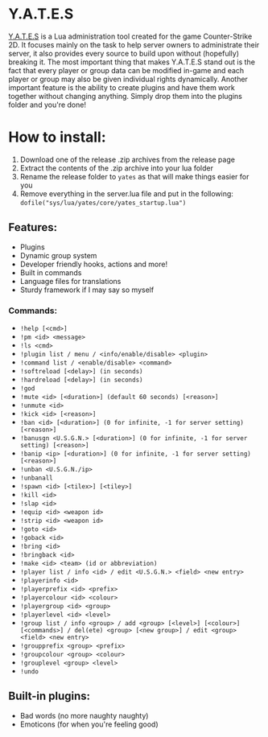 # Y.A.T.E.S

[Y.A.T.E.S](http://www.thomasyates.nl/docs) is a Lua administration tool created for the game Counter-Strike 2D. It focuses mainly on the task to help server owners to administrate their server, it also provides every source to build upon without (hopefully) breaking it. The most important thing that makes Y.A.T.E.S stand out is the fact that every player or group data can be modified in-game and each player or group may also be given individual rights dynamically. Another important feature is the ability to create plugins and have them work together without changing anything. Simply drop them into the plugins folder and you're done!

# How to install:
1. Download one of the release .zip archives from the release page
2. Extract the contents of the .zip archive into your lua folder
3. Rename the release folder to `yates` as that will make things easier for you
4. Remove everything in the server.lua file and put in the following: `dofile("sys/lua/yates/core/yates_startup.lua")`

## Features:

- Plugins
- Dynamic group system
- Developer friendly hooks, actions and more!
- Built in commands
- Language files for translations
- Sturdy framework if I may say so myself

### Commands:
- `!help [<cmd>]`
- `!pm <id> <message>`
- `!ls <cmd>`
- `!plugin list / menu / <info/enable/disable> <plugin>`
- `!command list / <enable/disable> <command>`
- `!softreload [<delay>] (in seconds)`
- `!hardreload [<delay>] (in seconds)`
- `!god`
- `!mute <id> [<duration>] (default 60 seconds) [<reason>]`
- `!unmute <id>`
- `!kick <id> [<reason>]`
- `!ban <id> [<duration>] (0 for infinite, -1 for server setting) [<reason>]`
- `!banusgn <U.S.G.N.> [<duration>] (0 for infinite, -1 for server setting) [<reason>]`
- `!banip <ip> [<duration>] (0 for infinite, -1 for server setting) [<reason>]`
- `!unban <U.S.G.N./ip>`
- `!unbanall`
- `!spawn <id> [<tilex>] [<tiley>]`
- `!kill <id>`
- `!slap <id>`
- `!equip <id> <weapon id>`
- `!strip <id> <weapon id>`
- `!goto <id>`
- `!goback <id>`
- `!bring <id>`
- `!bringback <id>`
- `!make <id> <team> (id or abbreviation)`
- `!player list / info <id> / edit <U.S.G.N.> <field> <new entry>`
- `!playerinfo <id>`
- `!playerprefix <id> <prefix>`
- `!playercolour <id> <colour>`
- `!playergroup <id> <group>`
- `!playerlevel <id> <level>`
- `!group list / info <group> / add <group> [<level>] [<colour>] [<commands>] / del(ete) <group> [<new group>] / edit <group> <field> <new entry>`
- `!groupprefix <group> <prefix>`
- `!groupcolour <group> <colour>`
- `!grouplevel <group> <level>`
- `!undo`
  
## Built-in plugins:
- Bad words (no more naughty naughty)
- Emoticons (for when you're feeling good)

